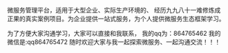 微服务管理平台，适用于大型企业、实际生产环境的、
经历九九八十一难修炼成正果的真实案例项目。为企业提供一站式服务，为个人提供微服务生态框架学习。

为了方便大家沟通学习，大家可以直接和我联系，
我的qq为：864765462
我的微信是:qq864765472
随时欢迎大家与我一起探索微服务、一起沟通交流！！！
